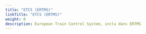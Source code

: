 ```yaml
---
title: "ETCS (ERTMS)"
linkTitle: "ETCS (ERTMS)"
weight: 0
description: European Train Control System, inclu dans ERTMS
---
```

